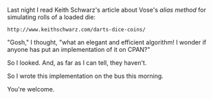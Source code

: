 Last night I read Keith Schwarz's article about Vose's *alias method* for
simulating rolls of a loaded die:

    http://www.keithschwarz.com/darts-dice-coins/

"Gosh," I thought, "what an elegant and efficient algorithm! I wonder if anyone
has put an implementation of it on CPAN?"

So I looked. And, as far as I can tell, they haven't.

So I wrote this implementation on the bus this morning.

You're welcome.
